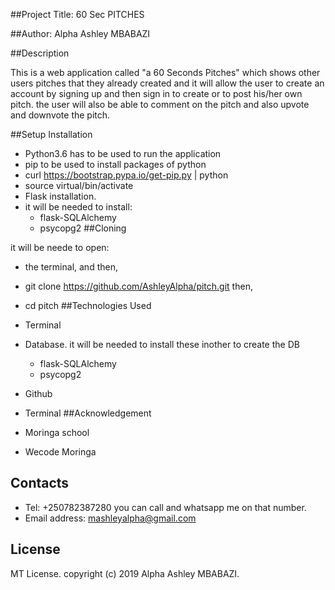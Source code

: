 ##Project Title: 60 Sec PITCHES

##Author: Alpha Ashley MBABAZI

##Description

This is a web application called "a 60 Seconds Pitches" which shows other users pitches that they already created and it will allow the user to create an account by signing up and then sign in to create or to post his/her own pitch. the user will also be able to comment on the pitch and also upvote and downvote the pitch.

##Setup Installation

* Python3.6 has to be used to run the application
* pip to be used to install packages of python
* curl https://bootstrap.pypa.io/get-pip.py | python
* source virtual/bin/activate
* Flask installation.
* it will be needed to install: 
    * flask-SQLAlchemy
    * psycopg2
##Cloning

it will be neede to open:
* the terminal, and then,
* git clone https://github.com/AshleyAlpha/pitch.git then,
* cd pitch
##Technologies Used

* Terminal
* Database. it will be needed to install these inother to create the DB  
     * flask-SQLAlchemy
     * psycopg2
* Github
* Terminal
##Acknowledgement

* Moringa school
* Wecode Moringa

## Contacts
 
* Tel: +250782387280 you can call and whatsapp me on that number.
* Email address: mashleyalpha@gmail.com

## License

MT License. copyright (c) 2019 Alpha Ashley MBABAZI.
    